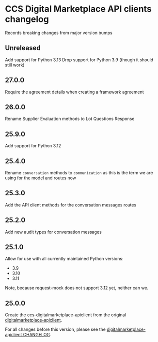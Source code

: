 # CCS Digital Marketplace API clients changelog

Records breaking changes from major version bumps

## Unreleased

Add support for Python 3.13
Drop support for Python 3.9 (though it should still work)

## 27.0.0

Require the agreement details when creating a framework agreement

## 26.0.0

Rename Supplier Evaluation methods to Lot Questions Response

## 25.9.0

Add support for Python 3.12

## 25.4.0

Rename `conversation` methods to `communication` as this is the term we are using for the model and routes now

## 25.3.0

Add the API client methods for the conversation messages routes

## 25.2.0

Add new audit types for conversation messages

## 25.1.0

Allow for use with all currently maintained Python versions:
- 3.9
- 3.10
- 3.11

Note, because request-mock does not support 3.12 yet, neither can we.

## 25.0.0

Create the ccs-digitalmarketplace-apiclient from the original [digitalmarketplace-apiclient](https://github.com/Crown-Commercial-Service/digitalmarketplace-apiclient/pulls).

For all changes before this version, please see the [digitalmarketplace-apiclient CHANGELOG](https://github.com/Crown-Commercial-Service/digitalmarketplace-apiclient/blob/main/CHANGELOG.md).
